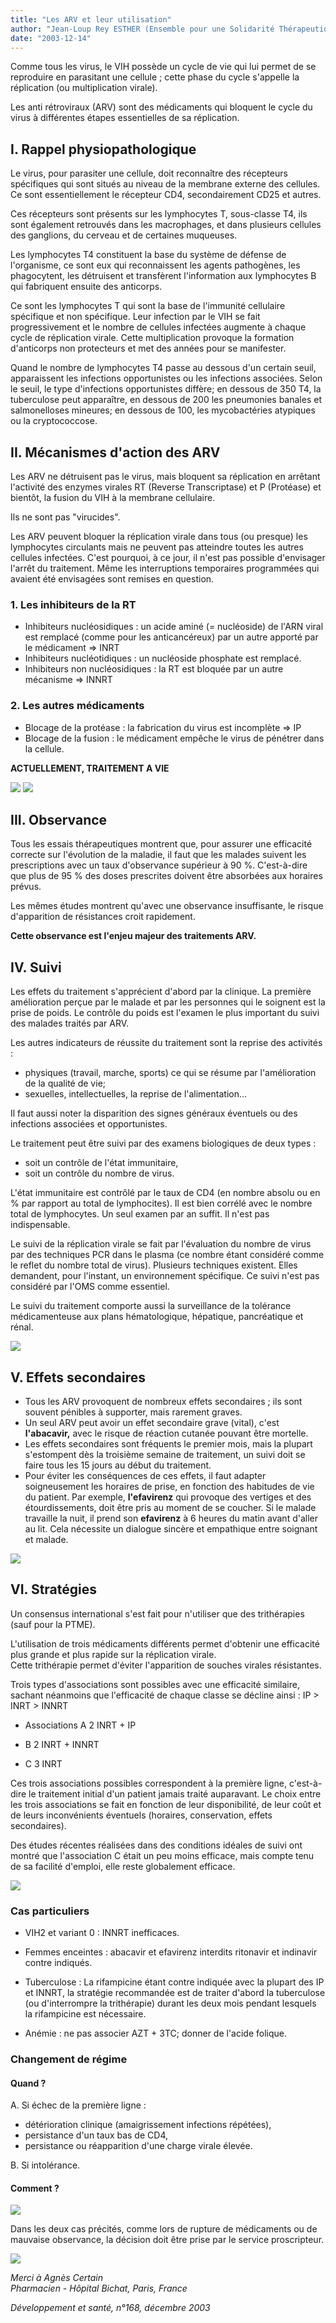 ```yaml
---
title: "Les ARV et leur utilisation"
author: "Jean-Loup Rey ESTHER (Ensemble pour une Solidarité Thérapeutique Hospitalière En Réseau)"
date: "2003-12-14"
---
```


Comme tous les virus, le VIH possède un cycle de vie qui lui permet de se reproduire en parasitant une cellule ; cette phase du cycle s'appelle la réplication (ou multiplication virale).

Les anti rétroviraux (ARV) sont des médicaments qui bloquent le cycle du virus à différentes étapes essentielles de sa réplication.
## I. Rappel physiopathologique

Le virus, pour parasiter une cellule, doit reconnaître des récepteurs spécifiques qui sont situés au niveau de la membrane externe des cellules. Ce sont essentiellement le récepteur CD4, secondairement CD25 et autres.

Ces récepteurs sont présents sur les lymphocytes T, sous-classe T4, ils sont également retrouvés dans les macrophages, et dans plusieurs cellules des ganglions, du cerveau et de certaines muqueuses.

Les lymphocytes T4 constituent la base du système de défense de l'organisme, ce sont eux qui reconnaissent les agents pathogènes, les phagocytent, les détruisent et transfèrent l'information aux lymphocytes B qui fabriquent ensuite des anticorps.

Ce sont les lymphocytes T qui sont la base de l'immunité cellulaire spécifique et non spécifique. Leur infection par le VIH se fait progressivement et le nombre de cellules infectées augmente à chaque cycle de réplication virale. Cette multiplication provoque la formation d'anticorps non protecteurs et met des années pour se manifester.

Quand le nombre de lymphocytes T4 passe au dessous d'un certain seuil, apparaissent les infections opportunistes ou les infections associées. Selon le seuil, le type d'infections opportunistes diffère; en dessous de 350 T4, la tuberculose peut apparaître, en dessous de 200 les pneumonies banales et salmonelloses mineures; en dessous de 100, les mycobactéries atypiques ou la cryptococcose.

## II. Mécanismes d'action des ARV

Les ARV ne détruisent pas le virus, mais bloquent sa réplication en arrêtant l'activité des enzymes virales RT (Reverse Transcriptase) et P (Protéase) et bientôt, la fusion du VIH à la membrane cellulaire.

Ils ne sont pas "virucides".

Les ARV peuvent bloquer la réplication virale dans tous (ou presque) les lymphocytes circulants mais ne peuvent pas atteindre toutes les autres cellules infectées. C'est pourquoi, à ce jour, il n'est pas possible d'envisager l'arrêt du traitement. Même les interruptions temporaires programmées qui avaient été envisagées sont remises en question.

### 1. Les inhibiteurs de la RT

*   Inhibiteurs nucléosidiques : un acide aminé (= nucléoside) de l'ARN viral est remplacé (comme pour les anticancéreux) par un autre apporté par le médicament => INRT
*   Inhibiteurs nucléotidiques : un nucléoside phosphate est remplacé.
*   Inhibiteurs non nucléosidiques : la RT est bloquée par un autre mécanisme => INNRT

### 2. Les autres médicaments

*   Blocage de la protéase : la fabrication du virus est incomplète => IP
*   Blocage de la fusion : le médicament empêche le virus de pénétrer dans la cellule.

**ACTUELLEMENT, TRAITEMENT A VIE**

![](i843-1.jpg)
![](i843-2.jpg)


## III. Observance

Tous les essais thérapeutiques montrent que, pour assurer une efficacité correcte sur l'évolution de la maladie, il faut que les malades suivent les prescriptions avec un taux d'observance supérieur à 90 %. C'est-à-dire que plus de 95 % des doses prescrites doivent être absorbées aux horaires prévus.

Les mêmes études montrent qu'avec une observance insuffisante, le risque d'apparition de résistances croit rapidement.

**Cette observance est l'enjeu majeur des traitements ARV.**

## IV. Suivi

Les effets du traitement s'apprécient d'abord par la clinique. La première amélioration perçue par le malade et par les personnes qui le soignent est la prise de poids. Le contrôle du poids est l'examen le plus important du suivi des malades traités par ARV.

Les autres indicateurs de réussite du traitement sont la reprise des activités :

*   physiques (travail, marche, sports) ce qui se résume par l'amélioration de la qualité de vie;
*   sexuelles, intellectuelles, la reprise de l'alimentation...

Il faut aussi noter la disparition des signes généraux éventuels ou des infections associées et opportunistes.

Le traitement peut être suivi par des examens biologiques de deux types :

*   soit un contrôle de l'état immunitaire,
*   soit un contrôle du nombre de virus.

L'état immunitaire est contrôlé par le taux de CD4 (en nombre absolu ou en % par rapport au total de lymphocites). Il est bien corrélé avec le nombre total de lymphocytes. Un seul examen par an suffit. Il n'est pas indispensable.

Le suivi de la réplication virale se fait par l'évaluation du nombre de virus par des techniques PCR dans le plasma (ce nombre étant considéré comme le reflet du nombre total de virus). Plusieurs techniques existent. Elles demandent, pour l'instant, un environnement spécifique. Ce suivi n'est pas considéré par l'OMS comme essentiel.

Le suivi du traitement comporte aussi la surveillance de la tolérance médicamenteuse aux plans hématologique, hépatique, pancréatique et rénal.

![](i843-3.jpg)


## V. Effets secondaires

*   Tous les ARV provoquent de nombreux effets secondaires ; ils sont souvent pénibles à supporter, mais rarement graves.
*   Un seul ARV peut avoir un effet secondaire grave (vital), c'est **l'abacavir,** avec le risque de réaction cutanée pouvant être mortelle.
*   Les effets secondaires sont fréquents le premier mois, mais la plupart s'estompent dès la troisième semaine de traitement, un suivi doit se faire tous les 15 jours au début du traitement.
*   Pour éviter les conséquences de ces effets, il faut adapter soigneusement les horaires de prise, en fonction des habitudes de vie du patient. Par exemple, **l'efavirenz** qui provoque des vertiges et des étourdissements, doit être pris au moment de se coucher. Si le malade travaille la nuit, il prend son **efavirenz** à 6 heures du matin avant d'aller au lit. Cela nécessite un dialogue sincère et empathique entre soignant et malade.

![](i843-4.jpg)


## VI. Stratégies

Un consensus international s'est fait pour n'utiliser que des trithérapies (sauf pour la PTME).

L'utilisation de trois médicaments différents permet d'obtenir une efficacité plus grande et plus rapide sur la réplication virale.  
Cette trithérapie permet d'éviter l'apparition de souches virales résistantes.

Trois types d'associations sont possibles avec une efficacité similaire, sachant néanmoins que l'efficacité de chaque classe se décline ainsi : IP > INRT > INNRT

*   Associations A 2 INRT + IP

*   B 2 INRT + INNRT
*   C 3 INRT

Ces trois associations possibles correspondent à la première ligne, c'est-à-dire le traitement initial d'un patient jamais traité auparavant. Le choix entre les trois associations se fait en fonction de leur disponibilité, de leur coût et de leurs inconvénients éventuels (horaires, conservation, effets secondaires).

Des études récentes réalisées dans des conditions idéales de suivi ont montré que l'association C était un peu moins efficace, mais compte tenu de sa facilité d'emploi, elle reste globalement efficace.

![](i843-5.jpg)


### Cas particuliers

*   VIH2 et variant 0 : INNRT inefficaces.

*   Femmes enceintes : abacavir et efavirenz interdits ritonavir et indinavir contre indiqués.

*   Tuberculose : La rifampicine étant contre indiquée avec la plupart des IP et INNRT, la stratégie recommandée est de traiter d'abord la tuberculose (ou d'interrompre la trithérapie) durant les deux mois pendant lesquels la rifampicine est nécessaire.

*   Anémie : ne pas associer AZT + 3TC; donner de l'acide folique.

### Changement de régime

#### Quand ?

A. Si échec de la première ligne :

*   détérioration clinique (amaigrissement infections répétées),
*   persistance d'un taux bas de CD4,
*   persistance ou réapparition d'une charge virale élevée.

B. Si intolérance.

#### Comment ?

![](i843-6.jpg)


Dans les deux cas précités, comme lors de rupture de médicaments ou de mauvaise observance, la décision doit être prise par le service proscripteur.

![](i843-7.jpg)


_Merci à Agnès Certain_  
_Pharmacien - Hôpital Bichat, Paris, France_

_Développement et santé, n°168, décembre 2003_